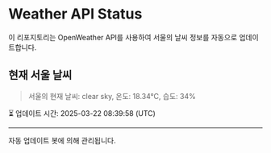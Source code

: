 
# Weather API Status

이 리포지토리는 OpenWeather API를 사용하여 서울의 날씨 정보를 자동으로 업데이트합니다.

## 현재 서울 날씨
> 서울의 현재 날씨: clear sky, 온도: 18.34°C, 습도: 34%

⏳ 업데이트 시간: 2025-03-22 08:39:58 (UTC)

---
자동 업데이트 봇에 의해 관리됩니다.
